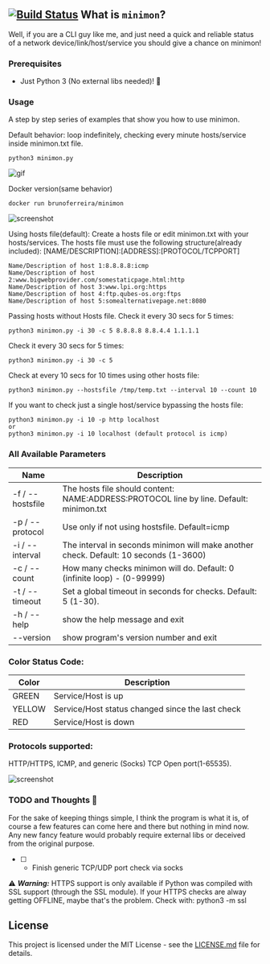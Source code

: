 [![Build Status](https://travis-ci.com/bruno-sf/minimon.svg?branch=master)](https://travis-ci.com/bruno-sf/minimon)
What is ``minimon``?
-----------------------
Well, if you are a CLI guy like me, and just need a quick and reliable status of a network device/link/host/service you should give a chance on minimon!

### Prerequisites

- Just Python 3 (No external libs needed)! :snake:

### Usage

A step by step series of examples that show you how to use minimon.

Default behavior: loop indefinitely, checking every minute hosts/service inside minimon.txt file.

```
python3 minimon.py
```
![gif](https://i.imgur.com/XkMGVnT.gif)

Docker version(same behavior)

```
docker run brunoferreira/minimon
```
![screenshot](https://i.imgur.com/m9bcrE8.png)

Using hosts file(default):
Create a hosts file or edit minimon.txt with your hosts/services.
The hosts file must use the following structure(already included):
[NAME/DESCRIPTION]:[ADDRESS]:[PROTOCOL/TCPPORT]
```
Name/Description of host 1:8.8.8.8:icmp
Name/Description of host 2:www.bigwebprovider.com/somestaticpage.html:http
Name/Description of host 3:www.lpi.org:https
Name/Description of host 4:ftp.qubes-os.org:ftps
Name/Description of host 5:somealternativepage.net:8080
```

Passing hosts without Hosts file.
Check it every 30 secs for 5 times:
```
python3 minimon.py -i 30 -c 5 8.8.8.8 8.8.4.4 1.1.1.1
```

Check it every 30 secs for 5 times:
```
python3 minimon.py -i 30 -c 5
```

Check at every 10 secs for 10 times using other hosts file:
```
python3 minimon.py --hostsfile /tmp/temp.txt --interval 10 --count 10 
```
If you want to check just a single host/service bypassing the hosts file:
```
python3 minimon.py -i 10 -p http localhost
or
python3 minimon.py -i 10 localhost (default protocol is icmp)
```
### All Available Parameters
| Name | Description |
|------|-------------|
| -f / --hostsfile | The hosts file should content: NAME:ADDRESS:PROTOCOL line by line. Default: minimon.txt |
| -p / --protocol | Use only if not using hostsfile. Default=icmp |
| -i / --interval | The interval in seconds minimon will make another check. Default: 10 seconds (1-3600) |
| -c / --count | How many checks minimon will do. Default: 0 (infinite loop) - (0-99999) |
| -t / --timeout | Set a global timeout in seconds for checks. Default: 5 (1-30). |
| -h / --help | show the help message and exit |
| --version | show program's version number and exit |

### Color Status Code:
| Color | Description |
|------|-------------|
| GREEN | Service/Host is up |
| YELLOW | Service/Host status changed since the last check |
| RED | Service/Host is down |

### Protocols supported:
HTTP/HTTPS, ICMP, and generic (Socks) TCP Open port(1-65535).

![screenshot](https://i.imgur.com/QGzBWzQ.png)

### TODO and Thoughts :thought_balloon:
For the sake of keeping things simple, I think the program is what it is, of course a few features can come here and there but  nothing in mind now. Any new fancy feature would probably require external libs or deceived from the original purpose.

- [ ] - Finish generic TCP/UDP port check via socks

:warning: ***Warning:*** HTTPS support is only available if Python was compiled with SSL support (through the SSL module).
If your HTTPS checks are alway getting OFFLINE, maybe that's the problem. 
Check with: python3 -m ssl 

## License

This project is licensed under the MIT License - see the [LICENSE.md](LICENSE.md) file for details.


